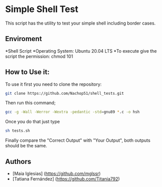 # Simple Shell Test
This script has the utility to test your simple shell including border cases.

## Enviroment
*Shell Script
*Operating System: Ubuntu 20.04 LTS
*To execute give the script the permission: chmod 101

## How to Use it:
To use it first you need to clone the repository: 
```bash 
git clone https://github.com/Nachop51/shell_tests.git
```
Then run this command;
```bash
gcc -g -Wall -Werror -Wextra -pedantic -std=gnu89 *.c -o hsh
```
Once you do that just type 
```bash
sh tests.sh
```
Finally compare the "Correct Output" with "Your Output", both outputs should be the same.

## Authors
* [Maia Iglesias] (https://github.com/mglssr)
* [Tatiana Fernández] (https://github.com/Titania792)
